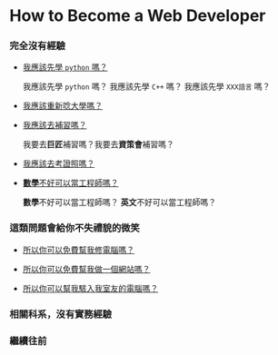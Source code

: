 # How to Become a Web Developer

### 完全沒有經驗

* [我應該先學 `python` 嗎？](#)

  我應該先學 `python` 嗎？ 我應該先學 `C++` 嗎？ 我應該先學 `XXX語言` 嗎？
  
* [我應該重新唸大學嗎？](#)

* [我應該去補習嗎？](#)

  我要去**巨匠**補習嗎？我要去**資策會**補習嗎？
  
* [我應該去考證照嗎？](#)

* [**數學**不好可以當工程師嗎？](#)

  **數學**不好可以當工程師嗎？ **英文**不好可以當工程師嗎？

### 這類問題會給你不失禮貌的微笑

* [所以你可以免費幫我修電腦嗎？](#)

* [所以你可以免費幫我做一個網站嗎？](#)

* [所以你可以幫我駭入我室友的電腦嗎？](#)


### 相關科系，沒有實務經驗

### 繼續往前
